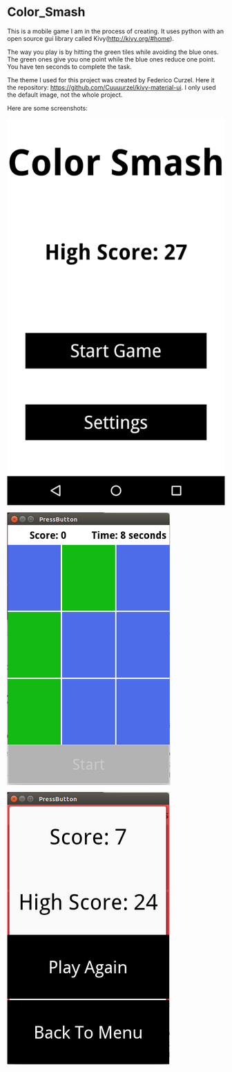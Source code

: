# Color_Smash

This is a mobile game I am in the process of creating. It uses python with an open source gui library called Kivy(http://kivy.org/#home).

The way you play is by hitting the green tiles while avoiding the blue ones. The green ones give you one point while the blue ones reduce one point. You have ten seconds to complete the task.

The theme I used for this project was created by Federico Curzel. Here it the repository: https://github.com/Cuuuurzel/kivy-material-ui.
I only used the default image, not the whole project.

Here are some screenshots:

![Alt text](/screenshots/Menu.png?raw=true "Menu")

![Alt text](/screenshots/Game.png?raw=true "During Gameplay")

![Alt text](/screenshots/End.png?raw=true "After Game")
